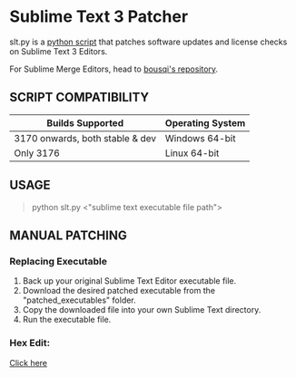 # Sublime Text 3 Patcher

slt.py is a [python script](https://github.com/deyixtan/slt-patcher) that patches software updates and license checks on Sublime Text 3 Editors.

For Sublime Merge Editors, head to [bousqi's repository](https://github.com/bousqi/slm-patcher).

## SCRIPT COMPATIBILITY

|         Builds Supported         | Operating System |
| -------------------------------- | ---------------- |
| 3170 onwards, both stable & dev  | Windows 64-bit   |
| Only 3176                        | Linux 64-bit     |

## USAGE

> python slt.py <"sublime text executable file path">

## MANUAL PATCHING

### Replacing Executable

1. Back up your original Sublime Text Editor executable file. 
2. Download the desired patched executable from the "patched_executables" folder.
3. Copy the downloaded file into your own Sublime Text directory.
4. Run the executable file.

### Hex Edit:

[Click here](https://gist.github.com/deyixtan/6822b66ad7792ab2580ba37c450ae79c)
